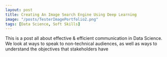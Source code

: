 ```yaml
---
layout: post
title: Creating An Image Search Engine Using Deep Learning
image: "/posts/TesterImagePortfolio2.png"
tags: [Data Science, Soft Skills]
---
```


This is a post all about effective & efficient communication in Data Science.  We look at ways to speak to non-technical audiences, as well as ways to understand the objectives that stakeholders have
